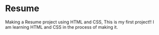 # Resume
Making a Resume project using HTML and CSS,
This is my first project!!
I am learning HTML and CSS in the process of making it.
